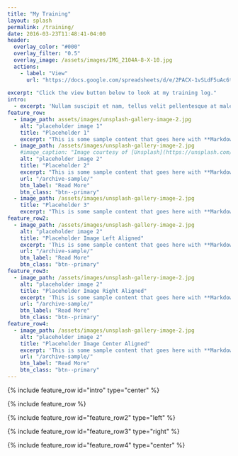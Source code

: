 ```yaml
---
title: "My Training"
layout: splash
permalink: /training/
date: 2016-03-23T11:48:41-04:00
header:
  overlay_color: "#000"
  overlay_filter: "0.5"
  overlay_image: /assets/images/IMG_2104A-8-X-10.jpg
  actions:
    - label: "View"
      url: "https://docs.google.com/spreadsheets/d/e/2PACX-1vSLdF5uAc6tfjgT1X7Ln4uaecn4J3zys0vr6mV07qF0XdxZoWFZQGPqFZfz2JbrXq4JSLjuFSnIck-j/pubhtml?widget=true&amp;headers=false"
  
excerpt: "Click the view button below to look at my training log."
intro: 
  - excerpt: 'Nullam suscipit et nam, tellus velit pellentesque at malesuada, enim eaque. Quis nulla, netus tempor in diam gravida tincidunt, *proin faucibus* voluptate felis id sollicitudin. Centered with `type="center"`'
feature_row:
  - image_path: assets/images/unsplash-gallery-image-2.jpg
    alt: "placeholder image 1"
    title: "Placeholder 1"
    excerpt: "This is some sample content that goes here with **Markdown** formatting."
  - image_path: /assets/images/unsplash-gallery-image-2.jpg
    #image_caption: "Image courtesy of [Unsplash](https://unsplash.com/)"
    alt: "placeholder image 2"
    title: "Placeholder 2"
    excerpt: "This is some sample content that goes here with **Markdown** formatting."
    url: "/archive-sample/"
    btn_label: "Read More"
    btn_class: "btn--primary"
  - image_path: /assets/images/unsplash-gallery-image-2.jpg
    title: "Placeholder 3"
    excerpt: "This is some sample content that goes here with **Markdown** formatting."
feature_row2:
  - image_path: /assets/images/unsplash-gallery-image-2.jpg
    alt: "placeholder image 2"
    title: "Placeholder Image Left Aligned"
    excerpt: 'This is some sample content that goes here with **Markdown** formatting. Left aligned with `type="left"`'
    url: "/archive-sample/"
    btn_label: "Read More"
    btn_class: "btn--primary"
feature_row3:
  - image_path: /assets/images/unsplash-gallery-image-2.jpg
    alt: "placeholder image 2"
    title: "Placeholder Image Right Aligned"
    excerpt: 'This is some sample content that goes here with **Markdown** formatting. Right aligned with `type="right"`'
    url: "/archive-sample/"
    btn_label: "Read More"
    btn_class: "btn--primary"
feature_row4:
  - image_path: /assets/images/unsplash-gallery-image-2.jpg
    alt: "placeholder image 2"
    title: "Placeholder Image Center Aligned"
    excerpt: 'This is some sample content that goes here with **Markdown** formatting. Centered with `type="center"`'
    url: "/archive-sample/"
    btn_label: "Read More"
    btn_class: "btn--primary"
---
```


{% include feature_row id="intro" type="center" %}

{% include feature_row %}

{% include feature_row id="feature_row2" type="left" %}

{% include feature_row id="feature_row3" type="right" %}

{% include feature_row id="feature_row4" type="center" %}
